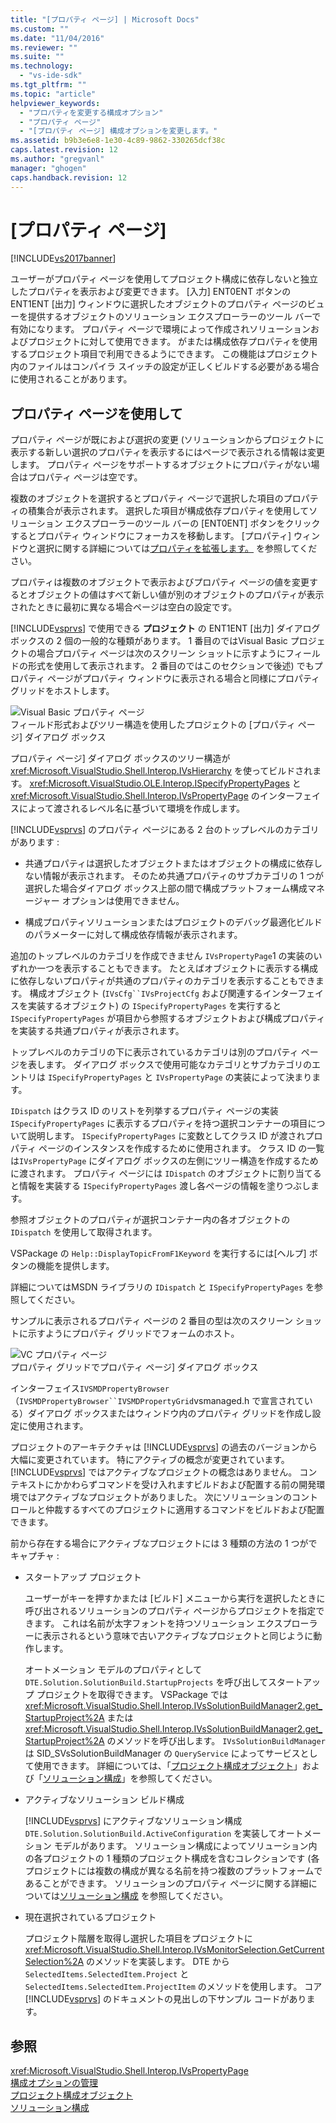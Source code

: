 ```yaml
---
title: "[プロパティ ページ] | Microsoft Docs"
ms.custom: ""
ms.date: "11/04/2016"
ms.reviewer: ""
ms.suite: ""
ms.technology: 
  - "vs-ide-sdk"
ms.tgt_pltfrm: ""
ms.topic: "article"
helpviewer_keywords: 
  - "プロパティを変更する構成オプション"
  - "プロパティ ページ"
  - "[プロパティ ページ] 構成オプションを変更します。"
ms.assetid: b9b3e6e8-1e30-4c89-9862-330265dcf38c
caps.latest.revision: 12
ms.author: "gregvanl"
manager: "ghogen"
caps.handback.revision: 12
---
```

# [プロパティ ページ]
[!INCLUDE[vs2017banner](../../code-quality/includes/vs2017banner.md)]

ユーザーがプロパティ ページを使用してプロジェクト構成に依存しないと独立したプロパティを表示および変更できます。  \[入力\] ENT0ENT ボタンの ENT1ENT \[出力\] ウィンドウに選択したオブジェクトのプロパティ ページのビューを提供するオブジェクトのソリューション エクスプローラーのツール バーで有効になります。  プロパティ ページで環境によって作成されソリューションおよびプロジェクトに対して使用できます。  がまたは構成依存プロパティを使用するプロジェクト項目で利用できるようにできます。  この機能はプロジェクト内のファイルはコンパイラ スイッチの設定が正しくビルドする必要がある場合に使用されることがあります。  
  
## プロパティ ページを使用して  
 プロパティ ページが既におよび選択の変更 \(ソリューションからプロジェクトに表示する新しい選択のプロパティを表示するにはページで表示される情報は変更します。  プロパティ ページをサポートするオブジェクトにプロパティがない場合はプロパティ ページは空です。  
  
 複数のオブジェクトを選択するとプロパティ ページで選択した項目のプロパティの積集合が表示されます。  選択した項目が構成依存プロパティを使用してソリューション エクスプローラーのツール バーの \[ENT0ENT\] ボタンをクリックするとプロパティ ウィンドウにフォーカスを移動します。  \[プロパティ\] ウィンドウと選択に関する詳細については[プロパティを拡張します。](../../extensibility/internals/extending-properties.md) を参照してください。  
  
 プロパティは複数のオブジェクトで表示およびプロパティ ページの値を変更するとオブジェクトの値はすべて新しい値が別のオブジェクトのプロパティが表示されたときに最初に異なる場合ページは空白の設定です。  
  
 [!INCLUDE[vsprvs](../../code-quality/includes/vsprvs_md.md)] で使用できる  **プロジェクト**  の ENT1ENT \[出力\] ダイアログ ボックスの 2 個の一般的な種類があります。  1 番目のではVisual Basic プロジェクトの場合プロパティ ページは次のスクリーン ショットに示すようにフィールドの形式を使用して表示されます。  2 番目のではこのセクションで後述\) でもプロパティ ページがプロパティ ウィンドウに表示される場合と同様にプロパティ グリッドをホストします。  
  
 ![Visual Basic プロパティ ページ](../../extensibility/internals/media/vsvbproppages.png "vsVBPropPages")  
フィールド形式およびツリー構造を使用したプロジェクトの \[プロパティ ページ\] ダイアログ ボックス  
  
 プロパティ ページ\] ダイアログ ボックスのツリー構造が <xref:Microsoft.VisualStudio.Shell.Interop.IVsHierarchy> を使ってビルドされます。  <xref:Microsoft.VisualStudio.OLE.Interop.ISpecifyPropertyPages> と <xref:Microsoft.VisualStudio.Shell.Interop.IVsPropertyPage> のインターフェイスによって渡されるレベル名に基づいて環境を作成します。  
  
 [!INCLUDE[vsprvs](../../code-quality/includes/vsprvs_md.md)] のプロパティ ページにある 2 台のトップレベルのカテゴリがあります :  
  
-   共通プロパティは選択したオブジェクトまたはオブジェクトの構成に依存しない情報が表示されます。  そのため共通プロパティのサブカテゴリの 1 つが選択した場合ダイアログ ボックス上部の間で構成プラットフォーム構成マネージャー オプションは使用できません。  
  
-   構成プロパティソリューションまたはプロジェクトのデバッグ最適化ビルドのパラメーターに対して構成依存情報が表示されます。  
  
 追加のトップレベルのカテゴリを作成できません `IVsPropertyPage`1 の実装のいずれか一つを表示することもできます。  たとえばオブジェクトに表示する構成に依存しないプロパティが共通のプロパティのカテゴリを表示することもできます。  構成オブジェクト \(`IVsCfg``IVsProjectCfg` および関連するインターフェイスを実装するオブジェクト\) の `ISpecifyPropertyPages` を実行すると `ISpecifyPropertyPages` が項目から参照するオブジェクトおよび構成プロパティを実装する共通プロパティが表示されます。  
  
 トップレベルのカテゴリの下に表示されているカテゴリは別のプロパティ ページを表します。  ダイアログ ボックスで使用可能なカテゴリとサブカテゴリのエントリは `ISpecifyPropertyPages` と `IVsPropertyPage` の実装によって決まります。  
  
 `IDispatch` はクラス ID のリストを列挙するプロパティ ページの実装 `ISpecifyPropertyPages` に表示するプロパティを持つ選択コンテナーの項目について説明します。  `ISpecifyPropertyPages` に変数としてクラス ID が渡されプロパティ ページのインスタンスを作成するために使用されます。  クラス ID の一覧は`IVsPropertyPage` にダイアログ ボックスの左側にツリー構造を作成するために渡されます。  プロパティ ページには `IDispatch` のオブジェクトに割り当てると情報を実装する `ISpecifyPropertyPages` 渡し各ページの情報を塗りつぶします。  
  
 参照オブジェクトのプロパティが選択コンテナー内の各オブジェクトの `IDispatch` を使用して取得されます。  
  
 VSPackage の `Help::DisplayTopicFromF1Keyword` を実行するには\[ヘルプ\] ボタンの機能を提供します。  
  
 詳細についてはMSDN ライブラリの `IDispatch` と `ISpecifyPropertyPages` を参照してください。  
  
 サンプルに表示されるプロパティ ページの 2 番目の型は次のスクリーン ショットに示すようにプロパティ グリッドでフォームのホスト。  
  
 ![VC プロパティ ページ](../../extensibility/internals/media/vsvcproppages.gif "vsVCPropPages")  
プロパティ グリッドでプロパティ ページ\] ダイアログ ボックス  
  
 インターフェイス`IVSMDPropertyBrowser` （`IVSMDPropertyBrowser``IVSMDPropertyGrid`vsmanaged.h で宣言されている）ダイアログ ボックスまたはウィンドウ内のプロパティ グリッドを作成し設定に使用されます。  
  
 プロジェクトのアーキテクチャは [!INCLUDE[vsprvs](../../code-quality/includes/vsprvs_md.md)] の過去のバージョンから大幅に変更されています。  特にアクティブの概念が変更されています。  [!INCLUDE[vsprvs](../../code-quality/includes/vsprvs_md.md)] ではアクティブなプロジェクトの概念はありません。  コンテキストにかかわらずコマンドを受け入れますビルドおよび配置する前の開発環境ではアクティブなプロジェクトがありました。  次にソリューションのコントロールと仲裁するすべてのプロジェクトに適用するコマンドをビルドおよび配置できます。  
  
 前から存在する場合にアクティブなプロジェクトには 3 種類の方法の 1 つがでキャプチャ :  
  
-   スタートアップ プロジェクト  
  
     ユーザーがキーを押すかまたは \[ビルド\] メニューから実行を選択したときに呼び出されるソリューションのプロパティ ページからプロジェクトを指定できます。  これは名前が太字フォントを持つソリューション エクスプローラーに表示されるという意味で古いアクティブなプロジェクトと同じように動作します。  
  
     オートメーション モデルのプロパティとして `DTE.Solution.SolutionBuild.StartupProjects` を呼び出してスタートアップ プロジェクトを取得できます。  VSPackage では<xref:Microsoft.VisualStudio.Shell.Interop.IVsSolutionBuildManager2.get_StartupProject%2A> または <xref:Microsoft.VisualStudio.Shell.Interop.IVsSolutionBuildManager2.get_StartupProject%2A> のメソッドを呼び出します。  `IVsSolutionBuildManager` は SID\_SVsSolutionBuildManager の `QueryService` によってサービスとして使用できます。  詳細については、「[プロジェクト構成オブジェクト](../../extensibility/internals/project-configuration-object.md)」および「[ソリューション構成](../../extensibility/internals/solution-configuration.md)」を参照してください。  
  
-   アクティブなソリューション ビルド構成  
  
     [!INCLUDE[vsprvs](../../code-quality/includes/vsprvs_md.md)] にアクティブなソリューション構成 `DTE.Solution.SolutionBuild.ActiveConfiguration` を実装してオートメーション モデルがあります。  ソリューション構成によってソリューション内の各プロジェクトの 1 種類のプロジェクト構成を含むコレクションです \(各プロジェクトには複数の構成が異なる名前を持つ複数のプラットフォームであることができます。  ソリューションのプロパティ ページに関する詳細については[ソリューション構成](../../extensibility/internals/solution-configuration.md) を参照してください。  
  
-   現在選択されているプロジェクト  
  
     プロジェクト階層を取得し選択した項目をプロジェクトに <xref:Microsoft.VisualStudio.Shell.Interop.IVsMonitorSelection.GetCurrentSelection%2A> のメソッドを実装します。  DTE から`SelectedItems.SelectedItem.Project` と `SelectedItems.SelectedItem.ProjectItem` のメソッドを使用します。  コア [!INCLUDE[vsprvs](../../code-quality/includes/vsprvs_md.md)] のドキュメントの見出しの下サンプル コードがあります。  
  
## 参照  
 <xref:Microsoft.VisualStudio.Shell.Interop.IVsPropertyPage>   
 [構成オプションの管理](../../extensibility/internals/managing-configuration-options.md)   
 [プロジェクト構成オブジェクト](../../extensibility/internals/project-configuration-object.md)   
 [ソリューション構成](../../extensibility/internals/solution-configuration.md)